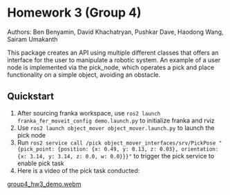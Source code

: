 # Homework 3 (Group 4)

Authors: Ben Benyamin, David Khachatryan, Pushkar Dave, Haodong Wang, Sairam Umakanth  

This package creates an API using multiple different classes that offers an interface
for the user to manipulate a robotic system. An example of a user node is implemented via
the pick_node, which operates a pick and place functionality on a simple object, avoiding
an obstacle.

## Quickstart
1. After sourcing franka workspace, use `ros2 launch franka_fer_moveit_config demo.launch.py` to initialize franka and rviz
2. Use `ros2 launch object_mover object_mover.launch.py` to launch the pick node
3. Run `ros2 service call /pick object_mover_interfaces/srv/PickPose "{pick_point: {position: {x: 0.49, y: 0.13, z: 0.03}, orientation: {x: 3.14, y: 3.14, z: 0.0, w: 0.0}}}"` to trigger the pick service to enable pick task
4. Here is a video of the pick task conducted:

[group4_hw3_demo.webm](https://github.com/user-attachments/assets/962561f6-b9c3-4066-9daa-0b189d6e9769)
